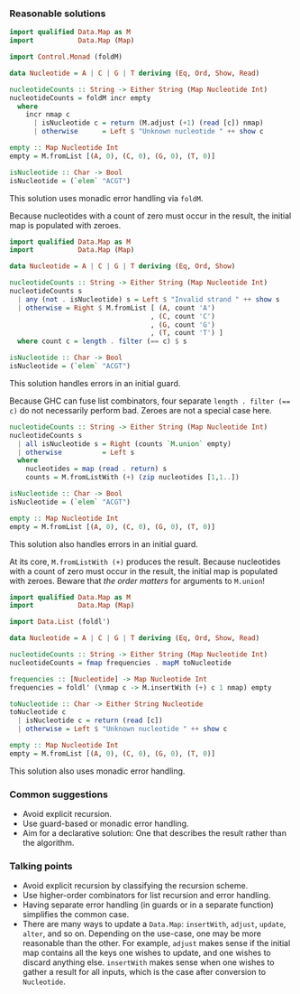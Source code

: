 ### Reasonable solutions

```haskell
import qualified Data.Map as M
import           Data.Map (Map)

import Control.Monad (foldM)

data Nucleotide = A | C | G | T deriving (Eq, Ord, Show, Read)

nucleotideCounts :: String -> Either String (Map Nucleotide Int)
nucleotideCounts = foldM incr empty
  where
    incr nmap c
      | isNucleotide c = return (M.adjust (+1) (read [c]) nmap)
      | otherwise      = Left $ "Unknown nucleotide " ++ show c

empty :: Map Nucleotide Int
empty = M.fromList [(A, 0), (C, 0), (G, 0), (T, 0)]

isNucleotide :: Char -> Bool
isNucleotide = (`elem` "ACGT")
```

This solution uses monadic error handling via `foldM`.

Because nucleotides with a count of zero must occur in the result, the
initial map is populated with zeroes.

```haskell
import qualified Data.Map as M
import           Data.Map (Map)

data Nucleotide = A | C | G | T deriving (Eq, Ord, Show)

nucleotideCounts :: String -> Either String (Map Nucleotide Int)
nucleotideCounts s
  | any (not . isNucleotide) s = Left $ "Invalid strand " ++ show s
  | otherwise = Right $ M.fromList [ (A, count 'A')
                                   , (C, count 'C')
                                   , (G, count 'G')
                                   , (T, count 'T') ]
  where count c = length . filter (== c) $ s

isNucleotide :: Char -> Bool
isNucleotide = (`elem` "ACGT")
```

This solution handles errors in an initial guard.

Because GHC can fuse list combinators, four separate `length . filter (== c)`
do not necessarily perform bad. Zeroes are not a special case here.

```haskell
nucleotideCounts :: String -> Either String (Map Nucleotide Int)
nucleotideCounts s
  | all isNucleotide s = Right (counts `M.union` empty)
  | otherwise          = Left s
  where
    nucleotides = map (read . return) s
    counts = M.fromListWith (+) (zip nucleotides [1,1..])

isNucleotide :: Char -> Bool
isNucleotide = (`elem` "ACGT")

empty :: Map Nucleotide Int
empty = M.fromList [(A, 0), (C, 0), (G, 0), (T, 0)]
```

This solution also handles errors in an initial guard.

At its core, `M.fromListWith (+)` produces the result.  Because nucleotides
with a count of zero must occur in the result, the initial map is populated
with zeroes. Beware that *the order matters* for arguments to `M.union`!

```haskell
import qualified Data.Map as M
import           Data.Map (Map)

import Data.List (foldl')

data Nucleotide = A | C | G | T deriving (Eq, Ord, Show, Read)

nucleotideCounts :: String -> Either String (Map Nucleotide Int)
nucleotideCounts = fmap frequencies . mapM toNucleotide

frequencies :: [Nucleotide] -> Map Nucleotide Int
frequencies = foldl' (\nmap c -> M.insertWith (+) c 1 nmap) empty

toNucleotide :: Char -> Either String Nucleotide
toNucleotide c
  | isNucleotide c = return (read [c])
  | otherwise = Left $ "Unknown nucleotide " ++ show c

empty :: Map Nucleotide Int
empty = M.fromList [(A, 0), (C, 0), (G, 0), (T, 0)]
```

This solution also uses monadic error handling.

### Common suggestions

- Avoid explicit recursion.
- Use guard-based or monadic error handling.
- Aim for a declarative solution: One that describes the result rather than
  the algorithm.

### Talking points

- Avoid explicit recursion by classifying the recursion scheme.
- Use higher-order combinators for list recursion and error handling.
- Having separate error handling (in guards or in a separate function)
  simplifies the common case.
- There are many ways to update a `Data.Map`: `insertWith`, `adjust`,
  `update`, `alter`, and so on. Depending on the use-case, one may be more
  reasonable than the other. For example, `adjust` makes sense if the
  initial map contains all the keys one wishes to update, and one wishes to
  discard anything else. `insertWith` makes sense when one wishes to gather
  a result for all inputs, which is the case after conversion to
  `Nucleotide`.
